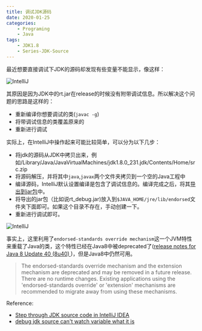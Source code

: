 ```yaml
---
title: 调试JDK源码
date: 2020-01-25
categories:  
    - Programing
    - Java
tags:
    - JDK1.8
    - Series-JDK-Source
---
```

最近想要直接调试下JDK的源码却发现有些变量不能显示，像这样：

![IntelliJ](/images/Intellij-no-debuginfo.png)

<!-- more -->

其原因是因为JDK中的rt.jar在release的时候没有附带调试信息。所以解决这个问题的思路是这样的：

* 重新编译你想要调试的类(`javac -g`)
* 将带调试信息的类覆盖原来的
* 重新进行调试

实际上，在IntelliJ中操作起来可能比较简单，可以分为以下几步：

* 将jdk的源码从JDK中拷贝出来，例如/Library/Java/JavaVirtualMachines/jdk1.8.0_231.jdk/Contents/Home/src.zip
* 将源码解压，并将其中`java`,`javax`两个文件夹拷贝到一个空的Java工程中
* 编译源码，IntelliJ默认设置编译是包含了调试信息的。编译完成之后，将其[导出到jar包](https://www.jetbrains.com/help/idea/packaging-a-module-into-a-jar-file.html#)中。
* 将导出的jar包（比如说rt_debug.jar)放入到`$JAVA_HOME/jre/lib/endorsed`文件夹下面即可。如果这个目录不存在，手动创建一下。
* 重新进行调试即可。


![IntelliJ](/images/Intellij-with-debuginfo.png)

事实上，这里利用了`endorsed-standards override mechanism`这一个JVM特性来重载了Java的类，这个特性已经在Java8中被deprecated了([release notes for Java 8 Update 40 (8u40) ](https://www.java.com/en/download/faq/release_changes.xml))，但是Java8中仍然可用。

> The endorsed-standards override mechanism and the extension mechanism are deprecated and may be removed in a future release. There are no runtime changes. Existing applications using the 'endorsed-standards override' or 'extension' mechanisms are recommended to migrate away from using these mechanisms.

Reference:

* [Step through JDK source code in IntelliJ IDEA](https://stackoverflow.com/questions/1313922/step-through-jdk-source-code-in-intellij-idea)
* [debug jdk source can't watch variable what it is](https://stackoverflow.com/questions/18255474/debug-jdk-source-cant-watch-variable-what-it-is)
